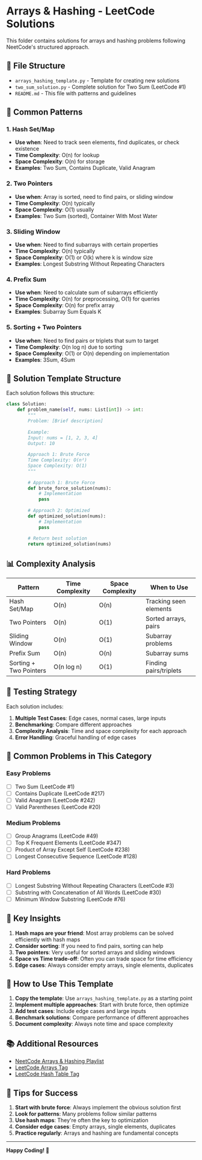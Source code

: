 # Arrays & Hashing - LeetCode Solutions

This folder contains solutions for arrays and hashing problems following NeetCode's structured approach.

## 📁 File Structure

- `arrays_hashing_template.py` - Template for creating new solutions
- `two_sum_solution.py` - Complete solution for Two Sum (LeetCode #1)
- `README.md` - This file with patterns and guidelines

## 🎯 Common Patterns

### 1. Hash Set/Map
- **Use when**: Need to track seen elements, find duplicates, or check existence
- **Time Complexity**: O(n) for lookup
- **Space Complexity**: O(n) for storage
- **Examples**: Two Sum, Contains Duplicate, Valid Anagram

### 2. Two Pointers
- **Use when**: Array is sorted, need to find pairs, or sliding window
- **Time Complexity**: O(n) typically
- **Space Complexity**: O(1) usually
- **Examples**: Two Sum (sorted), Container With Most Water

### 3. Sliding Window
- **Use when**: Need to find subarrays with certain properties
- **Time Complexity**: O(n) typically
- **Space Complexity**: O(1) or O(k) where k is window size
- **Examples**: Longest Substring Without Repeating Characters

### 4. Prefix Sum
- **Use when**: Need to calculate sum of subarrays efficiently
- **Time Complexity**: O(n) for preprocessing, O(1) for queries
- **Space Complexity**: O(n) for prefix array
- **Examples**: Subarray Sum Equals K

### 5. Sorting + Two Pointers
- **Use when**: Need to find pairs or triplets that sum to target
- **Time Complexity**: O(n log n) due to sorting
- **Space Complexity**: O(1) or O(n) depending on implementation
- **Examples**: 3Sum, 4Sum

## 🚀 Solution Template Structure

Each solution follows this structure:

```python
class Solution:
    def problem_name(self, nums: List[int]) -> int:
        """
        Problem: [Brief description]
        
        Example:
        Input: nums = [1, 2, 3, 4]
        Output: 10
        
        Approach 1: Brute Force
        Time Complexity: O(n²)
        Space Complexity: O(1)
        """
        
        # Approach 1: Brute Force
        def brute_force_solution(nums):
            # Implementation
            pass
        
        # Approach 2: Optimized
        def optimized_solution(nums):
            # Implementation
            pass
        
        # Return best solution
        return optimized_solution(nums)
```

## 📊 Complexity Analysis

| Pattern | Time Complexity | Space Complexity | When to Use |
|---------|----------------|------------------|-------------|
| Hash Set/Map | O(n) | O(n) | Tracking seen elements |
| Two Pointers | O(n) | O(1) | Sorted arrays, pairs |
| Sliding Window | O(n) | O(1) | Subarray problems |
| Prefix Sum | O(n) | O(n) | Subarray sums |
| Sorting + Two Pointers | O(n log n) | O(1) | Finding pairs/triplets |

## 🧪 Testing Strategy

Each solution includes:

1. **Multiple Test Cases**: Edge cases, normal cases, large inputs
2. **Benchmarking**: Compare different approaches
3. **Complexity Analysis**: Time and space complexity for each approach
4. **Error Handling**: Graceful handling of edge cases

## 📝 Common Problems in This Category

### Easy Problems
- [ ] Two Sum (LeetCode #1)
- [ ] Contains Duplicate (LeetCode #217)
- [ ] Valid Anagram (LeetCode #242)
- [ ] Valid Parentheses (LeetCode #20)

### Medium Problems
- [ ] Group Anagrams (LeetCode #49)
- [ ] Top K Frequent Elements (LeetCode #347)
- [ ] Product of Array Except Self (LeetCode #238)
- [ ] Longest Consecutive Sequence (LeetCode #128)

### Hard Problems
- [ ] Longest Substring Without Repeating Characters (LeetCode #3)
- [ ] Substring with Concatenation of All Words (LeetCode #30)
- [ ] Minimum Window Substring (LeetCode #76)

## 🎯 Key Insights

1. **Hash maps are your friend**: Most array problems can be solved efficiently with hash maps
2. **Consider sorting**: If you need to find pairs, sorting can help
3. **Two pointers**: Very useful for sorted arrays and sliding windows
4. **Space vs Time trade-off**: Often you can trade space for time efficiency
5. **Edge cases**: Always consider empty arrays, single elements, duplicates

## 🔧 How to Use This Template

1. **Copy the template**: Use `arrays_hashing_template.py` as a starting point
2. **Implement multiple approaches**: Start with brute force, then optimize
3. **Add test cases**: Include edge cases and large inputs
4. **Benchmark solutions**: Compare performance of different approaches
5. **Document complexity**: Always note time and space complexity

## 📚 Additional Resources

- [NeetCode Arrays & Hashing Playlist](https://www.youtube.com/playlist?list=PLot-Xpze53ldVwtstag2TL4HQhAnC8ATf)
- [LeetCode Arrays Tag](https://leetcode.com/tag/array/)
- [LeetCode Hash Table Tag](https://leetcode.com/tag/hash-table/)

## 🎉 Tips for Success

1. **Start with brute force**: Always implement the obvious solution first
2. **Look for patterns**: Many problems follow similar patterns
3. **Use hash maps**: They're often the key to optimization
4. **Consider edge cases**: Empty arrays, single elements, duplicates
5. **Practice regularly**: Arrays and hashing are fundamental concepts

---

**Happy Coding! 🚀**
